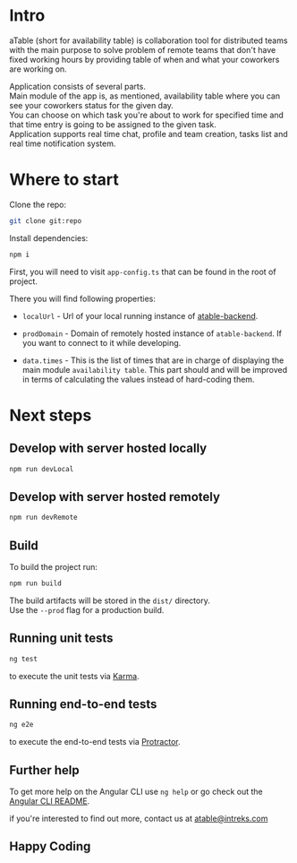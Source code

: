 # Intro

aTable (short for availability table) is collaboration tool for distributed teams with the main purpose to solve problem of remote teams that don't have fixed working hours by providing table of when and what your coworkers are working on.
 
Application consists of several parts.  
 Main module of the app is, as mentioned, availability table where you can see your coworkers status for the given day.  
You can choose on which task you're about to work for specified time and that time entry is going to be assigned to the given task.  
Application supports real time chat, profile and team creation, tasks list and real time notification system.

# Where to start

Clone the repo:

```bash
git clone git:repo
```

Install dependencies:
```bash
npm i
```

First, you will need to visit `app-config.ts` that can be found in the root of project.

There you will find following properties:

* `localUrl` - Url of your local running instance of [atable-backend](https://google.com).  
* `prodDomain` - Domain of remotely hosted instance of `atable-backend`. If you want to connect to it while developing.

* `data.times` - This is the list of times that are in charge of displaying the main module `availability table`. This part should and will be improved in terms of calculating the values instead of hard-coding them.

# Next steps

## Develop with server hosted locally

```bash
npm run devLocal
```

## Develop with server hosted remotely

```bash
npm run devRemote
```

## Build

To build the project run:

```bash
npm run build
```

The build artifacts will be stored in the `dist/` directory.  
Use the `--prod` flag for a production build.

## Running unit tests

```bash
ng test
``` 

to execute the unit tests via [Karma](https://karma-runner.github.io).

## Running end-to-end tests

```bash
ng e2e
```
to execute the end-to-end tests via [Protractor](http://www.protractortest.org/).

## Further help

To get more help on the Angular CLI use `ng help` or go check out the [Angular CLI README](https://github.com/angular/angular-cli/blob/master/README.md).

if you're interested to find out more, contact us at atable@intreks.com

## Happy Coding
